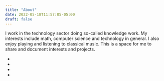 ```yaml
---
title: "About"
date: 2022-05-18T11:57:05-05:00
draft: false
---
```

I work in the technology sector doing so-called knowledge work.
My interests include math, computer science and technology in general.
I also enjoy playing and listening to classical music.
This is a space for me to share and document interests and projects.

* <i class="fa-brands fa-twitter"></i>
* <i class="fa-brands fa-soundcloud"></i>
* <i class="fa-brands fa-linkedin"></i>
* <i class="fa-brands fa-github-alt"></i>
